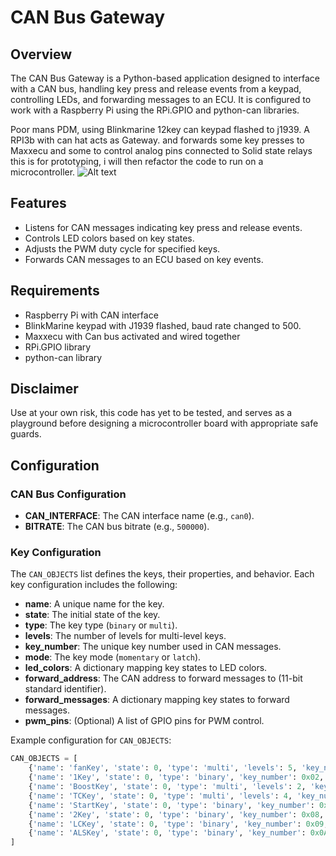 # CAN Bus Gateway

## Overview

The CAN Bus Gateway is a Python-based application designed to interface with a CAN bus, handling key press and release events from a keypad, controlling LEDs, and forwarding messages to an ECU. It is configured to work with a Raspberry Pi using the RPi.GPIO and python-can libraries.

Poor mans PDM, using Blinkmarine 12key can keypad flashed to j1939. A RPI3b with can hat acts as Gateway. and forwards some key presses to Maxxecu and some to control analog pins connected to Solid state relays
this is for prototyping, i will then refactor the code to run on a microcontroller.
![Alt text](SimpleDiagram?raw=true "SimpleDiagram")

## Features

- Listens for CAN messages indicating key press and release events.
- Controls LED colors based on key states.
- Adjusts the PWM duty cycle for specified keys.
- Forwards CAN messages to an ECU based on key events.

## Requirements

- Raspberry Pi with CAN interface
- BlinkMarine keypad with J1939 flashed, baud rate changed to 500.
- Maxxecu with Can bus activated and wired together
- RPi.GPIO library
- python-can library

## Disclaimer
Use at your own risk, this code has yet to be tested, and serves as a playground before designing a microcontroller board with appropriate safe guards.

## Configuration

### CAN Bus Configuration

- **CAN_INTERFACE**: The CAN interface name (e.g., `can0`).
- **BITRATE**: The CAN bus bitrate (e.g., `500000`).

### Key Configuration

The `CAN_OBJECTS` list defines the keys, their properties, and behavior. Each key configuration includes the following:

- **name**: A unique name for the key.
- **state**: The initial state of the key.
- **type**: The key type (`binary` or `multi`).
- **levels**: The number of levels for multi-level keys.
- **key_number**: The unique key number used in CAN messages.
- **mode**: The key mode (`momentary` or `latch`).
- **led_colors**: A dictionary mapping key states to LED colors.
- **forward_address**: The CAN address to forward messages to (11-bit standard identifier).
- **forward_messages**: A dictionary mapping key states to forward messages.
- **pwm_pins**: (Optional) A list of GPIO pins for PWM control.

Example configuration for `CAN_OBJECTS`:

```python
CAN_OBJECTS = [
    {'name': 'fanKey', 'state': 0, 'type': 'multi', 'levels': 5, 'key_number': 0x01, 'mode': 'latch', 'led_colors': {0: 0x07, 1: 0x03, 2: 0x02, 3: 0x04, 4: 0x01}, 'forward_address': 0x18FFA07A, 'pwm_pins': [18, 23]},
    {'name': '1Key', 'state': 0, 'type': 'binary', 'key_number': 0x02, 'mode': 'latch', 'led_colors': {0: 0x00, 1: 0x02}, 'pwm_pins': [24]},
    {'name': 'BoostKey', 'state': 0, 'type': 'multi', 'levels': 2, 'key_number': 0x03, 'mode': 'latch', 'led_colors': {0: 0x00, 1: 0x03, 2: 0x06}, 'forward_address': 0x07C, 'forward_messages': {0: b'\x00\x00', 1: (250 * 10).to_bytes(2, byteorder='little')}},
    {'name': 'TCKey', 'state': 0, 'type': 'multi', 'levels': 4, 'key_number': 0x04, 'mode': 'momentary', 'led_colors': {0: 0x00, 1: 0x04, 2: 0x05, 3: 0x07, 4: 0x08}},
    {'name': 'StartKey', 'state': 0, 'type': 'binary', 'key_number': 0x07, 'mode': 'latch', 'led_colors': {0: 0x00, 1: 0x05}, 'forward_address': 0x07B, 'forward_messages': {0: b'\x00', 1: b'\x01'}},
    {'name': '2Key', 'state': 0, 'type': 'binary', 'key_number': 0x08, 'mode': 'momentary', 'led_colors': {0: 0x00, 1: 0x06}, 'pwm_pins': [25]},
    {'name': 'LCKey', 'state': 0, 'type': 'binary', 'key_number': 0x09, 'mode': 'latch', 'led_colors': {0: 0x00, 1: 0x07}},
    {'name': 'ALSKey', 'state': 0, 'type': 'binary', 'key_number': 0x0A, 'mode': 'momentary', 'led_colors': {0: 0x00, 1: 0x08}}
]


